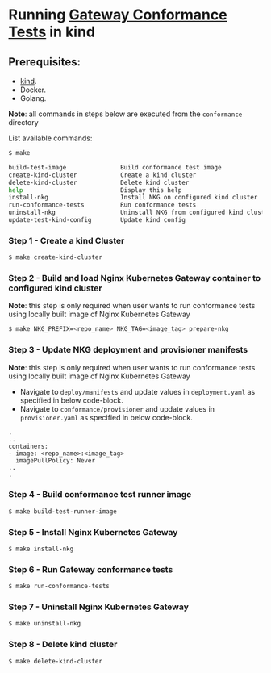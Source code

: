 # Running [Gateway Conformance Tests](https://gateway-api.sigs.k8s.io/concepts/conformance/#3-conformance-tests) in kind

## Prerequisites:

* [kind](https://kind.sigs.k8s.io/).
* Docker.
* Golang.

**Note**: all commands in steps below are executed from the ```conformance``` directory

List available commands:

```bash
$ make

build-test-image               Build conformance test image
create-kind-cluster            Create a kind cluster
delete-kind-cluster            Delete kind cluster
help                           Display this help
install-nkg                    Install NKG on configured kind cluster
run-conformance-tests          Run conformance tests
uninstall-nkg                  Uninstall NKG from configured kind cluster
update-test-kind-config        Update kind config
```
### Step 1 - Create a kind Cluster

```bash
$ make create-kind-cluster
```

### Step 2 - Build and load Nginx Kubernetes Gateway container to configured kind cluster
**Note**: this step is only required when user wants to run conformance tests using locally built image of Nginx Kubernetes Gateway

```bash
$ make NKG_PREFIX=<repo_name> NKG_TAG=<image_tag> prepare-nkg
```

### Step 3 - Update NKG deployment and provisioner manifests
**Note**: this step is only required when user wants to run conformance tests using locally built image of Nginx Kubernetes Gateway
* Navigate to `deploy/manifests` and update values in `deployment.yaml` as specified in below code-block.
* Navigate to `conformance/provisioner` and update values in `provisioner.yaml` as specified in below code-block.
```
.
..
containers:
- image: <repo_name>:<image_tag>
  imagePullPolicy: Never
..
.
```

### Step 4 - Build conformance test runner image
```bash
$ make build-test-runner-image
```

### Step 5 - Install Nginx Kubernetes Gateway
```bash
$ make install-nkg
```

### Step 6 - Run Gateway conformance tests
```bash
$ make run-conformance-tests
```

### Step 7 - Uninstall Nginx Kubernetes Gateway
```bash
$ make uninstall-nkg
```

### Step 8 - Delete kind cluster
```bash
$ make delete-kind-cluster
```
